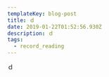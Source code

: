 ```yaml
---
templateKey: blog-post
title: ｄ
date: 2019-01-22T01:52:56.930Z
description: ｄ
tags:
  - record_reading
---
```

ｄ
